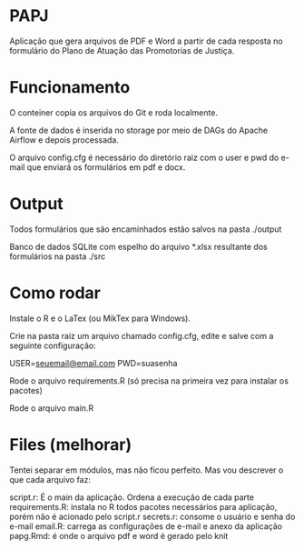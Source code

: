 # PAPJ
Aplicação que gera arquivos de PDF e Word a partir de cada resposta no formulário do Plano de Atuação das Promotorias de Justiça.

# Funcionamento

O conteiner copia os arquivos do Git e roda localmente.

A fonte de dados é inserida no storage por meio de DAGs do Apache Airflow e depois processada.

O arquivo config.cfg é necessário do diretório raiz com o user e pwd do e-mail que enviará os formulários em pdf e docx.

# Output

Todos formulários que são encaminhados estão salvos na pasta ./output

Banco de dados SQLite com espelho do arquivo *.xlsx resultante dos formulários na pasta ./src

# Como rodar

Instale o R e o LaTex (ou MikTex para Windows).

Crie na pasta raiz um arquivo chamado config.cfg, edite e salve com a seguinte configuração:

  USER=seuemail@email.com
  PWD=suasenha

Rode o arquivo requirements.R (só precisa na primeira vez para instalar os pacotes)

Rode o arquivo main.R


# Files (melhorar)


Tentei separar em módulos, mas não ficou perfeito. Mas vou descrever o que cada arquivo faz:
   
script.r: É o main da aplicação. Ordena a execução de cada parte
requirements.R: instala no R todos pacotes necessários para aplicação, porém não é acionado pelo script.r
secrets.r: consome o usuário e senha do e-mail
email.R: carrega as configurações de e-mail e anexo da aplicação
papg.Rmd: é onde o arquivo pdf e word é gerado pelo knit


